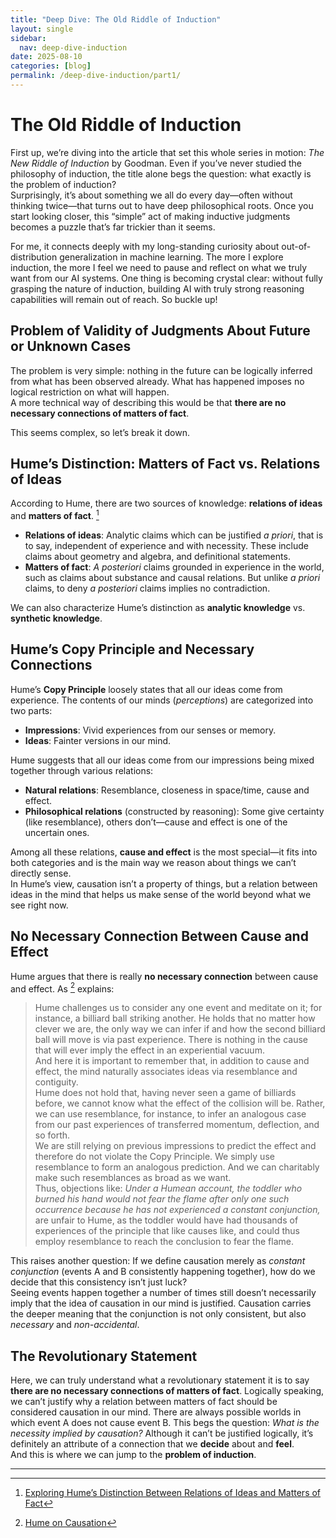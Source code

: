 ```yaml
---
title: "Deep Dive: The Old Riddle of Induction"
layout: single
sidebar:
  nav: deep-dive-induction
date: 2025-08-10
categories: [blog]
permalink: /deep-dive-induction/part1/
---
```

# The Old Riddle of Induction

First up, we’re diving into the article that set this whole series in motion: *The New Riddle of Induction* by Goodman. Even if you’ve never studied the philosophy of induction, the title alone begs the question: what exactly is the problem of induction?  
Surprisingly, it’s about something we all do every day—often without thinking twice—that turns out to have deep philosophical roots. Once you start looking closer, this “simple” act of making inductive judgments becomes a puzzle that’s far trickier than it seems.

For me, it connects deeply with my long-standing curiosity about out-of-distribution generalization in machine learning. The more I explore induction, the more I feel we need to pause and reflect on what we truly want from our AI systems. One thing is becoming crystal clear: without fully grasping the nature of induction, building AI with truly strong reasoning capabilities will remain out of reach. So buckle up!


## Problem of Validity of Judgments About Future or Unknown Cases

The problem is very simple: nothing in the future can be logically inferred from what has been observed already. What has happened imposes no logical restriction on what will happen.  
A more technical way of describing this would be that **there are no necessary connections of matters of fact**.  

This seems complex, so let’s break it down.


## Hume’s Distinction: Matters of Fact vs. Relations of Ideas

According to Hume, there are two sources of knowledge: **relations of ideas** and **matters of fact**. [^1]

- **Relations of ideas**: Analytic claims which can be justified *a priori*, that is to say, independent of experience and with necessity. These include claims about geometry and algebra, and definitional statements.
- **Matters of fact**: *A posteriori* claims grounded in experience in the world, such as claims about substance and causal relations. But unlike *a priori* claims, to deny *a posteriori* claims implies no contradiction.

We can also characterize Hume’s distinction as **analytic knowledge** vs. **synthetic knowledge**.


## Hume’s Copy Principle and Necessary Connections

Hume’s **Copy Principle** loosely states that all our ideas come from experience. The contents of our minds (*perceptions*) are categorized into two parts:

- **Impressions**: Vivid experiences from our senses or memory.
- **Ideas**: Fainter versions in our mind.

Hume suggests that all our ideas come from our impressions being mixed together through various relations:

- **Natural relations**: Resemblance, closeness in space/time, cause and effect.
- **Philosophical relations** (constructed by reasoning): Some give certainty (like resemblance), others don’t—cause and effect is one of the uncertain ones.

Among all these relations, **cause and effect** is the most special—it fits into both categories and is the main way we reason about things we can’t directly sense.  
In Hume’s view, causation isn’t a property of things, but a relation between ideas in the mind that helps us make sense of the world beyond what we see right now.


## No Necessary Connection Between Cause and Effect

Hume argues that there is really **no necessary connection** between cause and effect. As [^2] explains:

> Hume challenges us to consider any one event and meditate on it; for instance, a billiard ball striking another. He holds that no matter how clever we are, the only way we can infer if and how the second billiard ball will move is via past experience. There is nothing in the cause that will ever imply the effect in an experiential vacuum.  
> And here it is important to remember that, in addition to cause and effect, the mind naturally associates ideas via resemblance and contiguity.  
> Hume does not hold that, having never seen a game of billiards before, we cannot know what the effect of the collision will be. Rather, we can use resemblance, for instance, to infer an analogous case from our past experiences of transferred momentum, deflection, and so forth.  
> We are still relying on previous impressions to predict the effect and therefore do not violate the Copy Principle. We simply use resemblance to form an analogous prediction. And we can charitably make such resemblances as broad as we want.  
> Thus, objections like: *Under a Humean account, the toddler who burned his hand would not fear the flame after only one such occurrence because he has not experienced a constant conjunction,* are unfair to Hume, as the toddler would have had thousands of experiences of the principle that like causes like, and could thus employ resemblance to reach the conclusion to fear the flame.

This raises another question: If we define causation merely as *constant conjunction* (events A and B consistently happening together), how do we decide that this consistency isn’t just luck?  
Seeing events happen together a number of times still doesn’t necessarily imply that the idea of causation in our mind is justified. Causation carries the deeper meaning that the conjunction is not only consistent, but also *necessary* and *non-accidental*.


## The Revolutionary Statement

Here, we can truly understand what a revolutionary statement it is to say **there are no necessary connections of matters of fact**. Logically speaking, we can’t justify why a relation between matters of fact should be considered causation in our mind. There are always possible worlds in which event A does not cause event B. This begs the question: *What is the necessity implied by causation?* Although it can’t be justified logically, it’s definitely an attribute of a connection that we **decide** about and **feel**.  
And this is where we can jump to the **problem of induction**.

---

[^1]: [Exploring Hume’s Distinction Between Relations of Ideas and Matters of Fact](https://michaelrobertcaditz.medium.com/exploring-humes-distinction-between-relations-of-ideas-and-matters-of-fact-the-devil-is-in-the-5e975624f2a6)  
[^2]: [Hume on Causation](https://iep.utm.edu/hume-causation/#H1)


